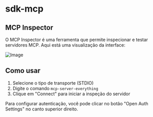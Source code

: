 # sdk-mcp

## MCP Inspector

O MCP Inspector é uma ferramenta que permite inspecionar e testar servidores MCP. Aqui está uma visualização da interface:

![Image](https://github.com/user-attachments/assets/7807782f-3bfc-462b-b921-02b974f231df)

## Como usar

1. Selecione o tipo de transporte (STDIO)
2. Digite o comando `mcp-server-everything`
3. Clique em "Connect" para iniciar a inspeção do servidor

Para configurar autenticação, você pode clicar no botão "Open Auth Settings" no canto superior direito.
